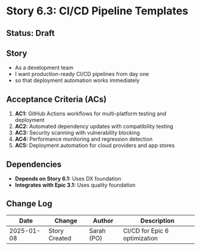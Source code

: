 # Story 6.3: CI/CD Pipeline Templates

## Status: Draft

## Story

- As a development team
- I want production-ready CI/CD pipelines from day one
- so that deployment automation works immediately

## Acceptance Criteria (ACs)

1. **AC1:** GitHub Actions workflows for multi-platform testing and deployment
2. **AC2:** Automated dependency updates with compatibility testing
3. **AC3:** Security scanning with vulnerability blocking
4. **AC4:** Performance monitoring and regression detection
5. **AC5:** Deployment automation for cloud providers and app stores

## Dependencies

- **Depends on Story 6.1:** Uses DX foundation
- **Integrates with Epic 3.1:** Uses quality foundation

## Change Log

| Date       | Change        | Author     | Description                   |
| ---------- | ------------- | ---------- | ----------------------------- |
| 2025-01-08 | Story Created | Sarah (PO) | CI/CD for Epic 6 optimization |
